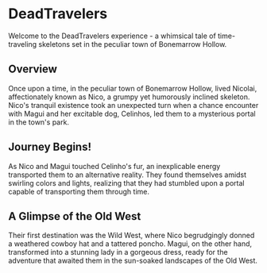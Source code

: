# DeadTravelers
 
Welcome to the DeadTravelers experience - a whimsical tale of time-traveling skeletons 
set in the peculiar town of Bonemarrow Hollow.

## Overview

Once upon a time, in the peculiar town of Bonemarrow Hollow, lived Nicolai, affectionately known as Nico, 
a grumpy yet humorously inclined skeleton. Nico's tranquil existence took an unexpected 
turn when a chance encounter with Magui and her excitable dog, Celinhos, led them to a mysterious 
portal in the town's park.

## Journey Begins!

As Nico and Magui touched Celinho's fur, an inexplicable energy 
transported them to an alternative reality. They found themselves amidst swirling colors 
and lights, realizing that they had stumbled upon a portal capable of transporting them through time.

## A Glimpse of the Old West

Their first destination was the Wild West, where Nico begrudgingly donned 
a weathered cowboy hat and a tattered poncho. Magui, on the other hand, transformed into a 
stunning lady in a gorgeous dress, ready for the adventure that awaited them 
in the sun-soaked landscapes of the Old West.
